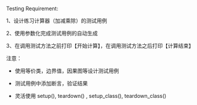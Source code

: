 Testing Requirement:

1、设计练习计算器（加减乘除）的测试用例 

2、使用参数化完成测试用例的自动生成 

3、在调用测试方法之前打印【开始计算】，在调用测试方法之后打印【计算结束】 


注意： 

- 使用等价类，边界值，因果图等设计测试用例 

- 测试用例中添加断言，验证结果 

- 灵活使用 setup(), teardown() , setup_class(), teardown_class()


